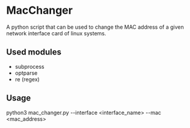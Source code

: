# MacChanger
A python script that can be used to change the MAC address of a given network interface card of linux systems.

## Used modules
- subprocess
- optparse
- re (regex)

## Usage
python3 mac_changer.py --interface <interface_name> --mac <mac_address>
